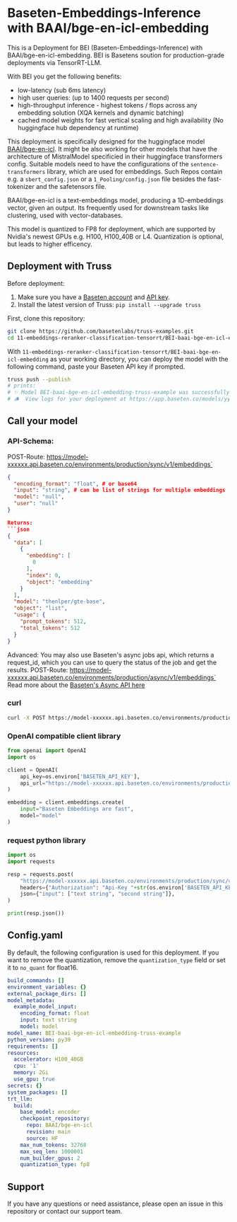 # Baseten-Embeddings-Inference with BAAI/bge-en-icl-embedding

This is a Deployment for BEI (Baseten-Embeddings-Inference) with BAAI/bge-en-icl-embedding. BEI is Basetens soution for production-grade deployments via TensorRT-LLM. 

With BEI you get the following benefits:
- low-latency (sub 6ms latency) 
- high user queries: (up to 1400 requests per second)
- high-throughput inference - highest tokens / flops across any embedding solution (XQA kernels and dynamic batching)
- cached model weights for fast vertical scaling and high availability (No huggingface hub dependency at runtime)

This deployment is specifically designed for the huggingface model [BAAI/bge-en-icl](https://huggingface.co/BAAI/bge-en-icl).
It might be also working for other models that have the architecture of MistralModel specificied in their huggingface transformers config.
Suitable models need to have the configurations of the `sentence-transformers` library, which are used for embeddings. Such Repos contain e.g. a `sbert_config.json` or a `1_Pooling/config.json` file besides the fast-tokenizer and the safetensors file.

BAAI/bge-en-icl  is a text-embeddings model, producing a 1D-embeddings vector, given an output. 
 Its frequently used for downstream tasks like clustering, used with vector-databases.

 This model is quantized to FP8 for deployment, which are supported by Nvidia's newest GPUs e.g. H100, H100_40B or L4. Quantization is optional, but leads to higher efficency.

## Deployment with Truss

Before deployment:

1. Make sure you have a [Baseten account](https://app.baseten.co/signup) and [API key](https://app.baseten.co/settings/account/api_keys).
2. Install the latest version of Truss: `pip install --upgrade truss`


First, clone this repository:
```sh
git clone https://github.com/basetenlabs/truss-examples.git
cd 11-embeddings-reranker-classification-tensorrt/BEI-baai-bge-en-icl-embedding
```

With `11-embeddings-reranker-classification-tensorrt/BEI-baai-bge-en-icl-embedding` as your working directory, you can deploy the model with the following command, paste your Baseten API key if prompted.

```sh
truss push --publish
# prints: 
# ✨ Model BEI-baai-bge-en-icl-embedding-truss-example was successfully pushed ✨
# 🪵  View logs for your deployment at https://app.baseten.co/models/yyyyyy/logs/xxxxxx
```

## Call your model

### API-Schema:
POST-Route: https://model-xxxxxx.api.baseten.co/environments/production/sync/v1/embeddings`
```json
{
  "encoding_format": "float", # or base64
  "input": "string", # can be list of strings for multiple embeddings
  "model": "null", 
  "user": "null"
}

Returns:
```json
{
  "data": [
    {
      "embedding": [
        0
      ],
      "index": 0,
      "object": "embedding"
    }
  ],
  "model": "thenlper/gte-base",
  "object": "list",
  "usage": {
    "prompt_tokens": 512,
    "total_tokens": 512
  }
}
```
Advanced:
You may also use Baseten's async jobs api, which returns a request_id, which you can use to query the status of the job and get the results.
POST-Route: https://model-xxxxxx.api.baseten.co/environments/production/async/v1/embeddings`
Read more about the [Baseten's Async API here ](https://docs.baseten.co/invoke/async)

### curl
```bash
curl -X POST https://model-xxxxxx.api.baseten.co/environments/production/sync/v1/embeddings         -H "Authorization: Api-Key YOUR_API_KEY"         -d '{"input": "text string"}'
```

### OpenAI compatible client library
```python
from openai import OpenAI
import os

client = OpenAI(
    api_key=os.environ['BASETEN_API_KEY'], 
    api_url="https://model-xxxxxx.api.baseten.co/environments/production/sync"
)

embedding = client.embeddings.create(
    input="Baseten Embeddings are fast",
    model="model"
)
```
### request python library

```python
import os
import requests

resp = requests.post(
    "https://model-xxxxxx.api.baseten.co/environments/production/sync/v1/embeddings",
    headers={"Authorization": "Api-Key "+str(os.environ['BASETEN_API_KEY'])},
    json={"input": ["text string", "second string"]},
)

print(resp.json())
```


## Config.yaml
By default, the following configuration is used for this deployment. If you want to remove the quantization, remove the `quantization_type` field or set it to `no_quant` for float16.

```yaml
build_commands: []
environment_variables: {}
external_package_dirs: []
model_metadata:
  example_model_input:
    encoding_format: float
    input: text string
    model: model
model_name: BEI-baai-bge-en-icl-embedding-truss-example
python_version: py39
requirements: []
resources:
  accelerator: H100_40GB
  cpu: '1'
  memory: 2Gi
  use_gpu: true
secrets: {}
system_packages: []
trt_llm:
  build:
    base_model: encoder
    checkpoint_repository:
      repo: BAAI/bge-en-icl
      revision: main
      source: HF
    max_num_tokens: 32768
    max_seq_len: 1000001
    num_builder_gpus: 2
    quantization_type: fp8

```

## Support
If you have any questions or need assistance, please open an issue in this repository or contact our support team.
